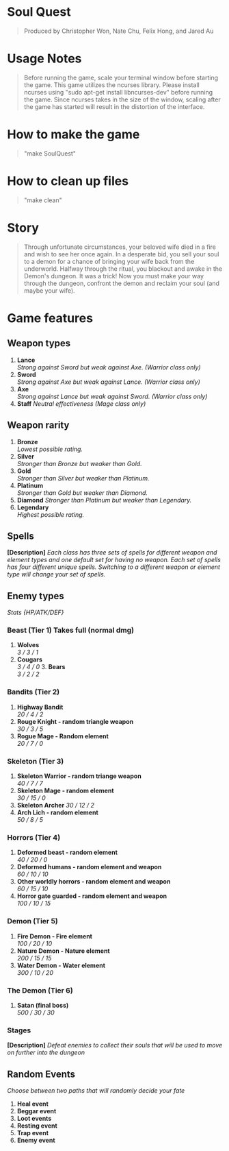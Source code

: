 # Soul Quest
> Produced by Christopher Won, Nate Chu, Felix Hong, and Jared Au

# Usage Notes
> Before running the game, scale your terminal window before starting the game.
> This game utilizes the ncurses library. Please install ncurses using
> "sudo apt-get install libncurses-dev" before running the game.
> Since ncurses takes in the size of the window, scaling after the game has
> started will result in the distortion of the interface.

# How to make the game
> "make SoulQuest"

# How to clean up files
> "make clean"

# Story
> Through unfortunate circumstances, your beloved wife died in a fire and wish to
> see her once again. In a desperate bid, you sell your soul to a demon for a
> chance of bringing your wife back from the underworld. Halfway through the
> ritual, you blackout and awake in the Demon's dungeon. It was a trick! Now you must
> make your way through the dungeon, confront the demon and reclaim your soul
> (and maybe your wife).

# Game features

## Weapon types
  1. __Lance__  
    *Strong against Sword but weak against Axe. (Warrior class only)*
  2. __Sword__  
    *Strong against Axe but weak against Lance. (Warrior class only)*
  3. __Axe__  
    *Strong against Lance but weak against Sword. (Warrior class only)*
  4. __Staff__
    *Neutral effectiveness (Mage class only)*

## Weapon rarity
  1. __Bronze__  
    *Lowest possible rating.*
  2. __Silver__  
    *Stronger than Bronze but weaker than Gold.*
  3. __Gold__  
    *Stronger than Silver but weaker than Platinum.*
  4. __Platinum__  
    *Stronger than Gold but weaker than Diamond.*
  5. __Diamond__
    *Stronger than Platinum but weaker than Legendary.*
  6. __Legendary__  
    *Highest possible rating.*

## Spells
  __[Description]__
  *Each class has three sets of spells for different weapon and element types
   and one default set for having no weapon.  Each set of spells has four different
   unique spells. Switching to a different weapon or element type will change your set
   of spells.*

## Enemy types
  *Stats {HP/ATK/DEF}*

### Beast (Tier 1) Takes full (normal dmg)  
  1. __Wolves__  
		*3 / 3 / 1*
  2. __Cougars__  
    *3 / 4 / 0*
 	3. __Bears__  
		*3 / 2 / 2*

### Bandits (Tier 2)  
  1. __Highway Bandit__  
		*20 / 4 / 2*
  2. __Rouge Knight - random triangle weapon__  
		*30 / 3 / 5*
  3. __Rogue Mage - Random element__  
		*20 / 7 / 0*

### Skeleton (Tier 3)  
  1. __Skeleton Warrior - random triange weapon__  
		*40 / 7 / 7*
  2. __Skeleton Mage - random element__  
		*30 / 15 / 0*
  3. __Skeleton Archer__
    *30 / 12 / 2*
  4. __Arch Lich - random element__  
		*50 / 8 / 5*

### Horrors (Tier 4)  
  1. __Deformed beast - random element__  
		*40 / 20 / 0*
  2. __Deformed humans - random element and weapon__  
		*60 / 10 / 10*
  3. __Other worldly horrors - random element and weapon__  
		*60 / 15 / 10*
  4. __Horror gate guarded - random element and weapon__  
		*100 / 10 / 15*

### Demon (Tier 5)
  1. __Fire Demon - Fire element__  
    *100 / 20 / 10*  
  2. __Nature Demon - Nature element__  
    *200 / 15 / 15*  
  3. __Water Demon - Water element__   
    *300 / 10 / 20*  
### The Demon (Tier 6)
  1. __Satan (final boss)__  
    *500 / 30 / 30*  

### Stages
  __[Description]__
  *Defeat enemies to collect their souls that will be used to move on further
  into the dungeon*

## Random Events
*Choose between two paths that will randomly decide your fate*
  1. __Heal event__
  2. __Beggar event__
  3. __Loot events__
  4. __Resting event__
  5. __Trap event__
  6. __Enemy event__

